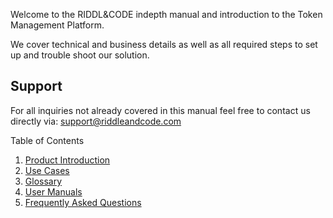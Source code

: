 Welcome to the RIDDL&CODE indepth manual and introduction to the Token Management Platform. 

We cover technical and business details as well as all required steps to set up and trouble shoot our solution. 

## Support
For all inquiries not already covered in this manual feel free to contact us directly via: support@riddleandcode.com

Table of Contents

1. [Product Introduction](Product-Description.md)
2. [Use Cases](Use-Cases.md)
3. [Glossary](Glossary.md)
4. [User Manuals](Token_Management_Platform_Manual.md)
5. [Frequently Asked Questions](FAQ.md)
